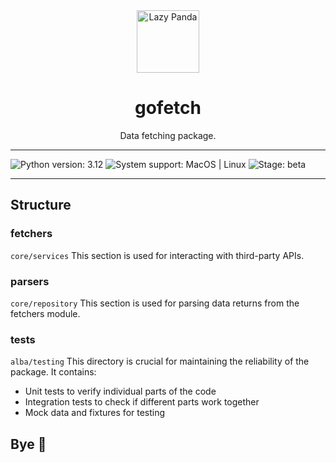 <div id="header" align="center">
  <img src="https://media.giphy.com/media/vHvV0vnsQreZFaMamr/giphy.gif" width="100" alt="Lazy Panda"/>

# gofetch

Data fetching package.

</div>


---


<div id="badges">
   <img src="https://img.shields.io/badge/3.10 | 3.11-yellow?label=python&style=plastic&logo=python&logoColor=yellow" alt="Python version: 3.12">
   <img src="https://img.shields.io/badge/MacOS | Linux-green?label=system&style=plastic&logoColor=blue" alt="System support: MacOS | Linux">
   <img src="https://img.shields.io/badge/beta-red?label=stage&style=plastic&logoColor=blue" alt="Stage: beta">
</div>


---


## Structure

### fetchers

`core/services`
This section is used for interacting with third-party APIs.

### parsers

`core/repository`
This section is used for parsing data returns from the fetchers module.

### tests

`alba/testing`
This directory is crucial for maintaining the reliability of the package. It contains:
- Unit tests to verify individual parts of the code
- Integration tests to check if different parts work together
- Mock data and fixtures for testing

## Bye 🐧
